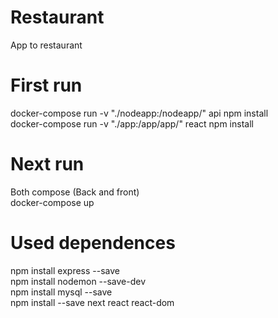 # Restaurant
App to restaurant

# First run
docker-compose run -v "./nodeapp:/nodeapp/" api npm install  
docker-compose run -v "./app:/app/app/" react npm install  


# Next run
Both compose (Back and front)  
docker-compose up  

# Used dependences
npm install express --save  
npm install nodemon --save-dev  
npm install mysql --save  
npm install --save next react react-dom  
